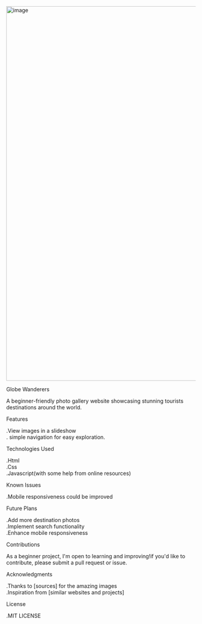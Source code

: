 
<img width="994" alt="image" src="https://github.com/user-attachments/assets/68e44d33-5196-44da-89e0-800a2671cecc" />

  Globe Wanderers<br>
  <p> A beginner-friendly photo gallery website showcasing stunning tourists destinations around the world.<br></p>
   Features <br>
             <p>.View images in a slideshow <br>
             . simple navigation for easy exploration.<br></p>
    Technologies Used<br>
            <p>.Html<br>
            .Css<br>
           .Javascript(with some help from online resources)<br></p>
      Known Issues<br>
            <p>.Mobile responsiveness could be improved<br><p>
      Future Plans<br>
           <p> .Add more destination photos<br>
            .Implement search functionality <br>
            .Enhance mobile responsiveness <br><p>
      Contributions <br>
            <p> As a beginner project, I'm open to learning and improving!if you'd like to contribute, please submit a pull request or issue.<br><p>
      Acknowledgments <br>
            <p>.Thanks to [sources] for the amazing images<br>
            .Inspiration from [similar websites and projects]<br><p>
      License <br>
           <p> .MIT LICENSE <p>
         
